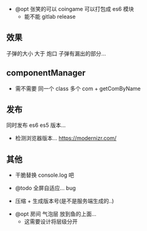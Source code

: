 -   @opt 张笑的可以 coingame 可以打包成 es6 模块
    -   能不能 gitlab release

## 效果

子弹的大小 大于 炮口 子弹有漏出的部分...

## componentManager

-   需不需要 同一个 class 多个 com + getComByName

## 发布

同时发布 es6 es5 版本...

-   检测浏览器版本... https://modernizr.com/

## 其他

-   干脆替换 console.log 吧

-   @todo 全屏自适应... bug

*   压缩 + 生成版本号(是不是服务端生成的..)

-   @opt 房间 气泡层 放到鱼的上面...
    -   这需要设计将层级分开
